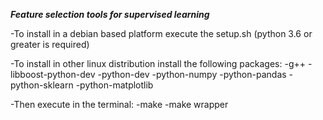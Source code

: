 ***Feature selection tools for supervised learning***

-To install in a debian based platform execute the setup.sh (python 3.6 or greater is required) 

-To install in other linux distribution install the following packages:
	-g++
	-libboost-python-dev
	-python-dev
	-python-numpy
	-python-pandas
	-python-sklearn
	-python-matplotlib

-Then execute in the terminal:
	-make
	-make wrapper
